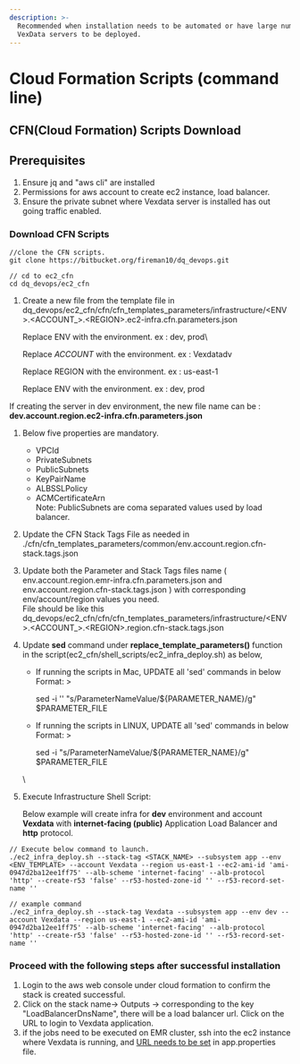 ```yaml
---
description: >-
  Recommended when installation needs to be automated or have large number of
  VexData servers to be deployed.
---
```


# Cloud Formation Scripts (command line)

## CFN(Cloud Formation) Scripts Download

## Prerequisites

1. Ensure jq and "aws cli" are installed
2. Permissions for aws account to create ec2 instance, load balancer.
3. Ensure the private subnet where Vexdata server is installed has out going traffic enabled.

### Download CFN Scripts

```
//clone the CFN scripts.
git clone https://bitbucket.org/fireman10/dq_devops.git

// cd to ec2_cfn 
cd dq_devops/ec2_cfn

```

1.  Create a new file from the template file in dq\_devops/ec2\_cfn/cfn/cfn\_templates\_parameters/infrastructure/\<ENV>.\<ACCOUNT\_>.\<REGION>.ec2-infra.cfn.parameters.json

    Replace ENV with the environment. ex : dev, prod\\

    Replace _ACCOUNT_ with the environment. ex : Vexdatadv

    Replace REGION with the environment. ex : us-east-1

    Replace ENV with the environment. ex : dev, prod

If creating the server in dev environment, the new file name can be : **dev.account.region.ec2-infra.cfn.parameters.json**

1. Below five properties are mandatory.
   * VPCId
   * PrivateSubnets
   * PublicSubnets
   * KeyPairName
   * ALBSSLPolicy
   * ACMCertificateArn\
     Note: PublicSubnets are coma separated values used by load balancer.
2. Update the CFN Stack Tags File as needed in ./cfn/cfn\_templates\_parameters/common/env.account.region.cfn-stack.tags.json
3. Update both the Parameter and Stack Tags files name ( env.account.region.emr-infra.cfn.parameters.json and env.account.region.cfn-stack.tags.json ) with corresponding env/account/region values you need.\
   File should be like this\
   dq\_devops/ec2\_cfn/cfn/cfn\_templates\_parameters/infrastructure/\<ENV>.\<ACCOUNT\_>.\<REGION>.region.cfn-stack.tags.json
4.  Update **sed** command under **replace\_template\_parameters()** function in the script(ec2\_cfn/shell\_scripts/ec2\_infra\_deploy.sh) as below,

    *   If running the scripts in Mac, UPDATE all 'sed' commands in below Format: >

        sed -i '' "s/ParameterNameValue/${PARAMETER\_NAME}/g" $PARAMETER\_FILE
    *   If running the scripts in LINUX, UPDATE all 'sed' commands in below Format: >

        sed -i "s/ParameterNameValue/${PARAMETER\_NAME}/g" $PARAMETER\_FILE

    \\
5.  Execute Infrastructure Shell Script:

    Below example will create infra for **dev** environment and account **Vexdata** with **internet-facing (public)** Application Load Balancer and **http** protocol.

```
// Execute below command to launch.
./ec2_infra_deploy.sh --stack-tag <STACK_NAME> --subsystem app --env <ENV_TEMPLATE> --account Vexdata --region us-east-1 --ec2-ami-id 'ami-0947d2ba12ee1ff75' --alb-scheme 'internet-facing' --alb-protocol 'http' --create-r53 'false' --r53-hosted-zone-id '' --r53-record-set-name ''

// example command 
./ec2_infra_deploy.sh --stack-tag Vexdata --subsystem app --env dev --account Vexdata --region us-east-1 --ec2-ami-id 'ami-0947d2ba12ee1ff75' --alb-scheme 'internet-facing' --alb-protocol 'http' --create-r53 'false' --r53-hosted-zone-id '' --r53-record-set-name ''
```

### Proceed with the following steps after successful installation

1. Login to the aws web console under cloud formation to confirm the stack is created successful.
2. Click on the stack name-> Outputs -> corresponding to the key "LoadBalancerDnsName", there will be a load balancer url. Click on the URL to login to Vexdata application.
3. if the jobs need to be executed on EMR cluster, ssh into the ec2 instance where Vexdata is running, and [URL needs to be set](../../untitled.md#set-server-url-optional-if-running-jobs-on-hadoop-cluster-kubernetes) in app.properties file.
